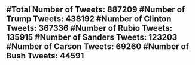 #Total Number of Tweets: 887209 
#Number of Trump Tweets: 438192
#Number of Clinton Tweets: 367336
#Number of Rubio Tweets: 135915
#Number of Sanders Tweets: 123203
#Number of Carson Tweets: 69260
#Number of Bush Tweets: 44591
---
